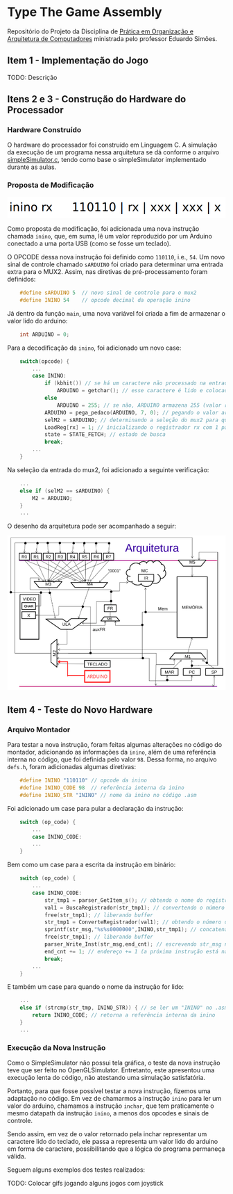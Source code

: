 # Type The Game Assembly

Repositório do Projeto da Disciplina de [Prática em Organização e Arquitetura de Computadores](https://uspdigital.usp.br/jupiterweb/obterDisciplina?sgldis=SSC0119) ministrada pelo professor Eduardo Simões.

## Item 1 - Implementação do Jogo

TODO: Descrição

## Itens 2 e 3 - Construção do Hardware do Processador

### Hardware Construído

O hardware do processador foi construído em Linguagem C. A simulação da execução de um programa nessa arquitetura se dá conforme o arquivo [simpleSimulator.c](./simpleSimulator.c), tendo como base o simpleSimulator implementado durante as aulas.

### Proposta de Modificação  

![Imagem da Nova Instrução](./novaInstrucao.png)

Como proposta de modificação, foi adicionada uma nova instrução chamada `inino`, que, em suma, lê um valor reproduzido por um Arduino conectado a uma porta USB (como se fosse um teclado).

O OPCODE dessa nova instrução foi definido como `110110`, i.e., `54`. Um novo sinal de controle chamado `sARDUINO` foi criado para determinar uma entrada extra para o MUX2. Assim, nas diretivas de pré-processamento foram definidos:

```c
    #define sARDUINO 5  // novo sinal de controle para o mux2
    #define ININO 54    // opcode decimal da operação inino
```

Já dentro da função `main`, uma nova variável foi criada a fim de armazenar o valor lido do arduino:

```c
    int ARDUINO = 0;
```

Para a decodificação da `inino`, foi adicionado um novo case:

```c
    switch(opcode) {
        ...
        case ININO:
            if (kbhit()) // se há um caractere não processado na entrada padrão
                ARDUINO = getchar(); // esse caractere é lido e colocado em ARDUINO
            else 
                ARDUINO = 255; // se não, ARDUINO armazena 255 (valor representando "não houve entrada")
            ARDUINO = pega_pedaco(ARDUINO, 7, 0); // pegando o valor armazenado por ARDUINO % 256
            selM2 = sARDUINO; // determinando a seleção do mux2 para que ele receba entrada do arduino
            LoadReg[rx] = 1; // inicializando o registrador rx com 1 para que ele possa receber a saída do mux2 
            state = STATE_FETCH; // estado de busca
            break;
        ...
    }
```

Na seleção da entrada do mux2, foi adicionado a seguinte verificação:

```c
    ...
    else if (selM2 == sARDUINO) { 
        M2 = ARDUINO;
    }
    ...
```

O desenho da arquitetura pode ser acompanhado a seguir:

![Imagem da Nova Arquitetura](./novaArquitetura.png)

## Item 4 - Teste do Novo Hardware

### Arquivo Montador

Para testar a nova instrução, foram feitas algumas alterações no código do montador, adicionando as informações da `inino`, além de uma referência interna no código, que foi definida pelo valor `98`. Dessa forma, no arquivo `defs.h`, foram adicionadas algumas diretivas:

```c
    #define ININO "110110" // opcode da inino
    #define ININO_CODE 98  // referência interna da inino
    #define ININO_STR "ININO" // nome da inino no código .asm
```

Foi adicionado um case para pular a declaração da instrução:

```c
    switch (op_code) {
        ...
        case ININO_CODE:
        ...
    }
```

Bem como um case para a escrita da instrução em binário:

```c
    switch (op_code) {
        ...
        case ININO_CODE:
            str_tmp1 = parser_GetItem_s(); // obtendo o nome do registrador da instrução
            val1 = BuscaRegistrador(str_tmp1); // convertendo o número do registrador para inteiro
            free(str_tmp1); // liberando buffer
            str_tmp1 = ConverteRegistrador(val1); // obtendo o número do registrador como string de 3 chars 
            sprintf(str_msg,"%s%s0000000",ININO,str_tmp1); // concatenando OPCODE + str do número do registrador + 00..0 em str_msg
            free(str_tmp1); // liberando buffer
            parser_Write_Inst(str_msg,end_cnt); // escrevendo str_msg no arquivo
            end_cnt += 1; // endereço += 1 (a próxima instrução está na linha de baixo)
            break;
        ...
    }

```

E também um case para quando o nome da instrução for lido:

```c
    ...
    else if (strcmp(str_tmp, ININO_STR)) { // se ler um "ININO" no .asm
        return ININO_CODE; // retorna a referência interna da inino
    }
    ...
```

### Execução da Nova Instrução

Como o SimpleSimulator não possui tela gráfica, o teste da nova instrução teve que ser feito no OpenGLSimulator. Entretanto, este apresentou uma execução lenta do código, não atestando uma simulação satisfatória.

Portanto, para que fosse possível testar a nova instrução, fizemos uma adaptação no código. Em vez de chamarmos a instrução `inino` para ler um valor do arduino, chamamos a instrução `inchar`, que tem praticamente o mesmo datapath da instrução `inino`, a menos dos opcodes e sinais de controle. 

Sendo assim, em vez de o valor retornado pela inchar representar um caractere lido do teclado, ele passa a representa um valor lido do arduino em forma de caractere, possibilitando que a lógica do programa permaneça válida.

Seguem alguns exemplos dos testes realizados:

TODO: Colocar gifs jogando alguns jogos com joystick